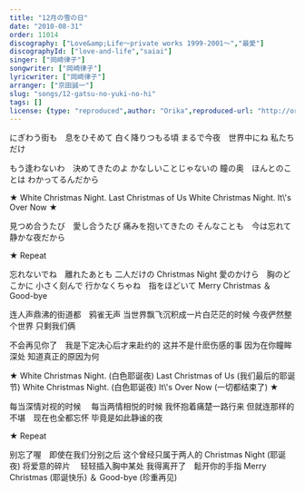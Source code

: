 ```yaml
---
title: "12月の雪の日"
date: "2010-08-31"
order: 11014
discography: ["Love&amp;Life〜private works 1999-2001〜","最愛"]
discographyId: ["love-and-life","saiai"]
singer: ["岡崎律子"]
songwriter: ["岡崎律子"]
lyricwriter: ["岡崎律子"]
arranger: ["京田誠一"]
slug: "songs/12-gatsu-no-yuki-no-hi"
tags: []
license: {type: "reproduced",author: "Orika",reproduced-url: "http://orikamushi.myweb.hinet.net/",reproduced-website: "織歌蟲網站"}
---
```


にぎわう街も　息をひそめて 
白く降りつもる頃 
まるで今夜　世界中にね 
私たちだけ 

もう逢わないわ　決めてきたのよ 
かなしいことじゃないの 
瞳の奥　ほんとのことは 
わかってるんだから 

★ White Christmas Night. 
Last Christmas of Us 
White Christmas Night. 
It\\'s Over Now ★ 

見つめ合うたび　愛し合うたび 
痛みを抱いてきたの 
そんなことも　今は忘れて 
静かな夜だから 

★ Repeat 

忘れないでね　離れたあとも 
二人だけの Christmas Night 
愛のかけら　胸のどこかに 
小さく刻んで 
行かなくちゃね　指をほどいて 
Merry Christmas ＆ Good-bye

连人声鼎沸的街道都　鸦雀无声 
当世界飘飞沉积成一片白茫茫的时候 
今夜俨然整个世界 
只剩我们俩 

不会再见你了　我是下定决心后才来赴约的 
这并不是什麽伤感的事 
因为在你瞳眸深处 
知道真正的原因为何 

★ White Christmas Night. (白色耶诞夜) 
Last Christmas of Us (我们最后的耶诞节) 
White Christmas Night. (白色耶诞夜) 
It\\'s Over Now (一切都结束了) ★ 

每当深情对视的时候 　每当两情相悦的时候 
我怀抱着痛楚一路行来 
但就连那样的不堪　现在也全都忘怀 
毕竟是如此静谧的夜 

★ Repeat 

别忘了喔　即使在我们分别之后 
这个曾经只属于两人的 Christmas Night (耶诞夜) 
将爱意的碎片　 
轻轻插入胸中某处 
我得离开了　鬆开你的手指 
Merry Christmas (耶诞快乐) ＆ Good-bye (珍重再见)
